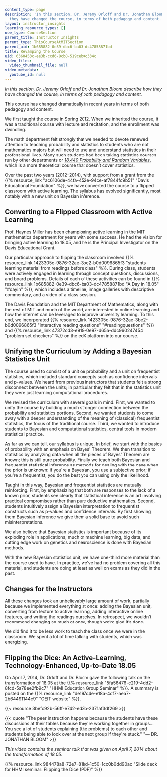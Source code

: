 ```yaml
---
content_type: page
description: 'In this section, Dr. Jeremy Orloff and Dr. Jonathan Bloom describe how
  they have changed the course, in terms of both pedagogy and content. '
layout: instructor_insights
learning_resource_types: []
ocw_type: CourseSection
parent_title: Instructor Insights
parent_type: ThisCourseAtMITSection
parent_uid: 1b685882-0e39-dbc6-ba03-dc47858871bd
title: Revamping the Course
uid: 6360453c-ee3b-ccd6-8cb8-519ceb0c334c
video_files:
  video_thumbnail_file: null
video_metadata:
  youtube_id: null
---
```


_In this section, Dr. Jeremy Orloff and Dr. Jonathan Bloom describe how they have changed the course, in terms of both pedagogy and content._

This course has changed dramatically in recent years in terms of both pedagogy and content.

We first taught the course in Spring 2012. When we inherited the course, it was a traditional course with lecture and recitation, and the enrollment was dwindling.

The math department felt strongly that we needed to devote renewed attention to teaching probability and statistics to students who are not mathematics majors but will need to use and understand statistics in their professional lives. Many such students had been taking statistics courses run by other departments or [_18.440 Probability and Random Variables_](/courses/18-440-probability-and-random-variables-spring-2011/), which is a more theoretical course that doesn’t cover statistics.

Over the past two years (2012–2014), with support from a grant from the {{% resource_link "ac6106de-44fa-452e-94ce-af7844fc9b51" "Davis Educational Foundation" %}}, we have converted the course to a flipped classroom with active learning. The syllabus has evolved significantly, most notably with a new unit on Bayesian inference.

Converting to a Flipped Classroom with Active Learning
------------------------------------------------------

Prof. Haynes Miller has been championing active learning in the MIT mathematics department for years with some success. He had the vision for bringing active learning to 18.05, and he is the Principal Investigator on the Davis Educational Grant.

Our particular approach to flipping the classroom involved {{% resource_link 1423305c-9876-32ae-3be2-b0d0096865f3 "students learning material from readings before class" %}}. During class, students were actively engaged in learning through concept questions, discussions, and board problems. Details of each of these activities can be found in {{% resource_link 1b685882-0e39-dbc6-ba03-dc47858871bd "A Day in 18.05" "#dayin" %}}, which includes a timeline, image galleries with descriptive commentary, and a video of a class session.

The Davis Foundation and the MIT Department of Mathematics, along with the rest of MIT and much of the world, are interested in online learning and how the internet can be leveraged to improve university learning. To this end, we incorporated {{% resource_link 1423305c-9876-32ae-3be2-b0d0096865f3 "interactive reading questions" "#readingquestions" %}} and {{% resource_link 47372cd3-e919-0e97-d65a-ddc960247454 "problem set checkers" %}} on the edX platform into our course.

Unifying the Curriculum by Adding a Bayesian Statistics Unit
------------------------------------------------------------

The course used to consist of a unit on probability and a unit on frequentist statistics, which included standard concepts such as confidence intervals and p-values. We heard from previous instructors that students felt a strong disconnect between the units; in particular they felt that in the statistics unit they were just learning computational procedures.

We revised the curriculum with several goals in mind. First, we wanted to unify the course by building a much stronger connection between the probability and statistics portions. Second, we wanted students to come away with a deeper understanding of the meaning of (classical) frequentist statistics, the focus of the traditional course. Third, we wanted to introduce students to Bayesian and computational statistics, central tools in modern statistical practice.

As far as we can tell, our syllabus is unique. In brief, we start with the basics of probability with an emphasis on Bayes' Theorem. We then transition to statistics by analyzing data when all the pieces of Bayes' Theorem are known; this is still pure probability. Finally we teach both Bayesian and frequentist statistical inference as methods for dealing with the case when the prior is unknown: if you're a Bayesian, you use a subjective prior; if you're a frequentist, you do the best you can using only the likelihood.

Taught in this way, Bayesian and frequentist statistics are mutually reinforcing. First, by emphasizing that both are responses to the lack of a known prior, students see clearly that statistical inference is an art involving practical compromises rather than pure deductive mathematics. Second, students intuitively assign a Bayesian interpretation to frequentist constructs such as p-values and confidence intervals. By first showing them Bayesian inference we give them a solid base to avoid such misinterpretations.

We also believe that Bayesian statistics is important because of its exploding role in applications; much of machine learning, big data, and cutting edge work on genetics and neuroscience is done with Bayesian methods.

With the new Bayesian statistics unit, we have one-third more material than the course used to have. In practice, we’ve had no problem covering all this material, and students are doing at least as well on exams as they did in the past.

Changes for the Instructors
---------------------------

All these changes took an unbelievably large amount of work, partially because we implemented everything at once: adding the Bayesian unit, converting from lecture to active learning, adding interactive online features, and writing the readings ourselves. In retrospect, we wouldn’t recommend changing so much at once, though we’re glad it’s done.

We did find it to be less work to teach the class once we were in the classroom. We spent a lot of time talking with students, which was energizing.

Flipping the Dice: An Active-Learning, Technology-Enhanced, Up-to-Date 18.05
----------------------------------------------------------------------------

On April 7, 2014, Dr. Orloff and Dr. Bloom gave the following talk on the transformation of 18.05 at the {{% resource_link "5fa56476-c219-4dd2-8fcd-5a78ee2fb9c7" "HHMI Education Group Seminar" %}}. A summary is posted on the {{% resource_link "de197c4e-e18a-4cf7-aea7-2b64491144c9" "OEIT website" %}}.

{{< resource 3befc92b-56ff-e742-ed3b-2371af3df269 >}}

{{< quote "The peer instruction happens because the students have these discussions at their tables because they're working together in groups... You see a lot of students explaining [the problems] to each other and students being able to look over at the next group if they're stuck." "— DR. JONATHAN BLOOM" >}}

_This video contains the seminar talk that was given on April 7, 2014 about the transformation of 18.05._

{{% resource_link 984478a8-72e7-81bd-1c50-1cc0b0dd90ac "Slide deck for HHMI seminar: Flipping the Dice (PDF)" %}}